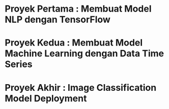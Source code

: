 # Proyek Pertama : Membuat Model NLP dengan TensorFlow
# Proyek Kedua : Membuat Model Machine Learning dengan Data Time Series
# Proyek Akhir : Image Classification Model Deployment
